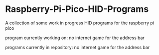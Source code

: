 # Raspberry-Pi-Pico-HID-Programs
A collection of some work in progress HID programs for the raspberry pi pico

program currently working on:
no internet game for the address bar

programs currently in repository:
no internet game for the address bar
